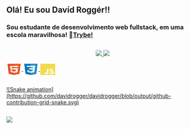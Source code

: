 ## Olá! Eu sou Davíd Roggér!!
### Sou estudante de desenvolvimento web fullstack, em uma escola maravilhosa! :rocket:[Trybe!](https://www.betrybe.com/)

##

<div align="center">
  <a href="https://github.com/davidrogger">
  <img height="180em" src="https://github-readme-stats.vercel.app/api?username=davidrogger&show_icons=true&theme=dark&include_all_commits=true&count_private=true"/>
  <img height="180em" src="https://github-readme-stats.vercel.app/api/top-langs/?username=davidrogger&layout=compact&langs_count=7&theme=dark"/>
</div>
<div style="display: inline_block"><br>
  <img align="center" alt="Rafa-HTML" height="30" width="40" src="https://raw.githubusercontent.com/devicons/devicon/master/icons/html5/html5-original.svg">
  <img align="center" alt="Rafa-CSS" height="30" width="40" src="https://raw.githubusercontent.com/devicons/devicon/master/icons/css3/css3-original.svg">
  <img align="center" alt="Rafa-Js" height="30" width="40" src="https://raw.githubusercontent.com/devicons/devicon/master/icons/javascript/javascript-plain.svg">  
</div>

##

<div>
  ![Snake animation](https://github.com/davidrogger/davidrogger/blob/output/github-contribution-grid-snake.svg) 
</div>

##

<div>
<a href="https://www.linkedin.com/in/davidrogger/" target="_blank"><img src="https://img.shields.io/badge/-LinkedIn-%230077B5?style=for-the-badge&logo=linkedin&logoColor=white" target="_blank"></a>
</div>